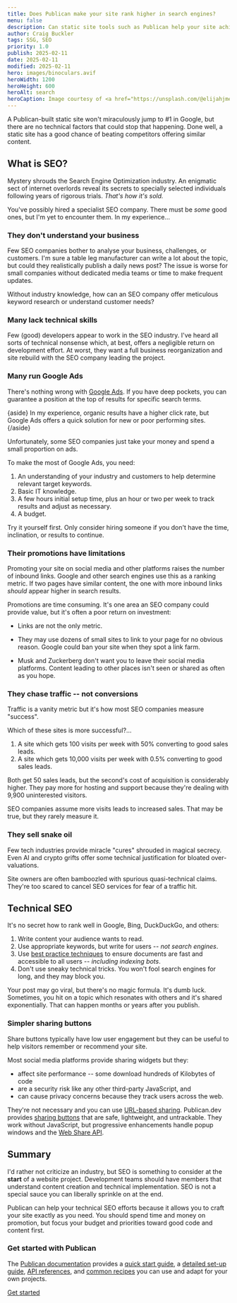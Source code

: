 ```yaml
---
title: Does Publican make your site rank higher in search engines?
menu: false
description: Can static site tools such as Publican help your site achieve better rankings in search engine results?
author: Craig Buckler
tags: SSG, SEO
priority: 1.0
publish: 2025-02-11
date: 2025-02-11
modified: 2025-02-11
hero: images/binoculars.avif
heroWidth: 1200
heroHeight: 600
heroAlt: search
heroCaption: Image courtesy of <a href="https://unsplash.com/@elijahjmears">Elijah Mears</a>
---
```


A Publican-built static site won't miraculously jump to #1 in Google, but there are no technical factors that could stop that happening. Done well, a static site has a good chance of beating competitors offering similar content.


## What is SEO?

Mystery shrouds the Search Engine Optimization industry. An enigmatic sect of internet overlords reveal its secrets to specially selected individuals following years of rigorous trials. *That's how it's sold.*

You've possibly hired a specialist SEO company. There must be *some* good ones, but I'm yet to encounter them. In my experience...


### They don't understand your business

Few SEO companies bother to analyse your business, challenges, or customers. I'm sure a table leg manufacturer can write a lot about the topic, but could they realistically publish a daily news post? The issue is worse for small companies without dedicated media teams or time to make frequent updates.

Without industry knowledge, how can an SEO company offer meticulous keyword research or understand customer needs?


### Many lack technical skills

Few (good) developers appear to work in the SEO industry. I've heard all sorts of technical nonsense which, at best, offers a negligible return on development effort. At worst, they want a full business reorganization and site rebuild with the SEO company leading the project.


### Many run Google Ads

There's nothing wrong with [Google Ads](https://ads.google.com/). If you have deep pockets, you can guarantee a position at the top of results for specific search terms.

{aside}
In my experience, organic results have a higher click rate, but Google Ads offers a quick solution for new or poor performing sites.
{/aside}

Unfortunately, some SEO companies just take your money and spend a small proportion on ads.

To make the most of Google Ads, you need:

1. An understanding of your industry and customers to help determine relevant target keywords.
1. Basic IT knowledge.
1. A few hours initial setup time, plus an hour or two per week to track results and adjust as necessary.
1. A budget.

Try it yourself first. Only consider hiring someone if you don't have the time, inclination, or results to continue.


### Their promotions have limitations

Promoting your site on social media and other platforms raises the number of inbound links. Google and other search engines use this as a ranking metric. If two pages have similar content, the one with more inbound links *should* appear higher in search results.

Promotions are time consuming. It's one area an SEO company could provide value, but it's often a poor return on investment:

* Links are not the only metric.

* They may use dozens of small sites to link to your page for no obvious reason. Google could ban your site when they spot a link farm.

* Musk and Zuckerberg don't want you to leave their social media platforms. Content leading to other places isn't seen or shared as often as you hope.


### They chase traffic -- not conversions

Traffic is a vanity metric but it's how most SEO companies measure "success".

Which of these sites is more successful?...

1. A site which gets 100 visits per week with 50% converting to good sales leads.
1. A site which gets 10,000 visits per week with 0.5% converting to good sales leads.

Both get 50 sales leads, but the second's cost of acquisition is considerably higher. They pay more for hosting and support because they're dealing with 9,900 uninterested visitors.

SEO companies assume more visits leads to increased sales. That may be true, but they rarely measure it.


### They sell snake oil

Few tech industries provide miracle "cures" shrouded in magical secrecy. Even AI and crypto grifts offer some technical justification for bloated over-valuations.

Site owners are often bamboozled with spurious quasi-technical claims. They're too scared to cancel SEO services for fear of a traffic hit.


## Technical SEO

It's no secret how to rank well in Google, Bing, DuckDuckGo, and others:

1. Write content your audience wants to read.
1. Use appropriate keywords, but write for users -- *not search engines*.
1. Use [best practice techniques](--ROOT--news/site-performance/) to ensure documents are fast and accessible to all users -- *including indexing bots*.
1. Don't use sneaky technical tricks. You won't fool search engines for long, and they may block you.

Your post may go viral, but there's no magic formula. It's dumb luck. Sometimes, you hit on a topic which resonates with others and it's shared exponentially. That can happen months or years after you publish.


### Simpler sharing buttons

Share buttons typically have low user engagement but they can be useful to help visitors remember or recommend your site.

Most social media platforms provide sharing widgets but they:

* affect site performance -- some download hundreds of Kilobytes of code
* are a security risk like any other third-party JavaScript, and
* can cause privacy concerns because they track users across the web.

They're not necessary and you can use [URL-based sharing](https://blog.logrocket.com/how-to-improve-social-engagement-with-the-web-share-api/). Publican.dev provides [sharing buttons](#share) that are safe, lightweight, and untrackable. They work without JavaScript, but progressive enhancements handle popup windows and the [Web Share API](https://developer.mozilla.org/docs/Web/API/Web_Share_API).


## Summary

I'd rather not criticize an industry, but SEO is something to consider at the **start** of a website project. Development teams should have members that understand content creation and technical implementation. SEO is not a special sauce you can liberally sprinkle on at the end.

Publican can help your technical SEO efforts because it allows you to craft your site exactly as you need. You should spend time and money on promotion, but focus your budget and priorities toward good code and content first.


### Get started with Publican

The [Publican documentation](--ROOT--docs/) provides a [quick start guide](--ROOT--docs/quickstart/concepts/), a [detailed set-up guide](--ROOT--docs/setup/content/), [API references](--ROOT--docs/reference/publican-options/), and [common recipes](--ROOT--docs/recipe/) you can use and adapt for your own projects.

<p><a href="--ROOT--docs/quickstart/concepts/" class="button">Get started</a></p>
